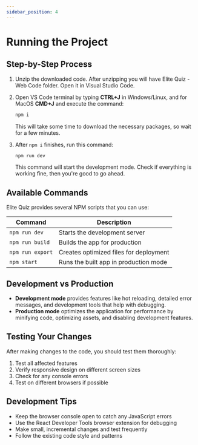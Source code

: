 ```yaml
---
sidebar_position: 4
---
```


# Running the Project

## Step-by-Step Process

1. Unzip the downloaded code. After unzipping you will have Elite Quiz - Web Code folder.
   Open it in Visual Studio Code.

2. Open VS Code terminal by typing **CTRL+J** in Windows/Linux, and for MacOS **CMD+J** and execute the command:

   ```bash
   npm i
   ```

   This will take some time to download the necessary packages, so wait for a few minutes.

3. After `npm i` finishes, run this command:
   ```bash
   npm run dev
   ```
   This command will start the development mode. Check if everything is working fine, then you're good to go ahead.

## Available Commands

Elite Quiz provides several NPM scripts that you can use:

| Command          | Description                            |
| ---------------- | -------------------------------------- |
| `npm run dev`    | Starts the development server          |
| `npm run build`  | Builds the app for production          |
| `npm run export` | Creates optimized files for deployment |
| `npm start`      | Runs the built app in production mode  |

## Development vs Production

- **Development mode** provides features like hot reloading, detailed error messages, and development tools that help with debugging.
- **Production mode** optimizes the application for performance by minifying code, optimizing assets, and disabling development features.

## Testing Your Changes

After making changes to the code, you should test them thoroughly:

1. Test all affected features
2. Verify responsive design on different screen sizes
3. Check for any console errors
4. Test on different browsers if possible

## Development Tips

- Keep the browser console open to catch any JavaScript errors
- Use the React Developer Tools browser extension for debugging
- Make small, incremental changes and test frequently
- Follow the existing code style and patterns
